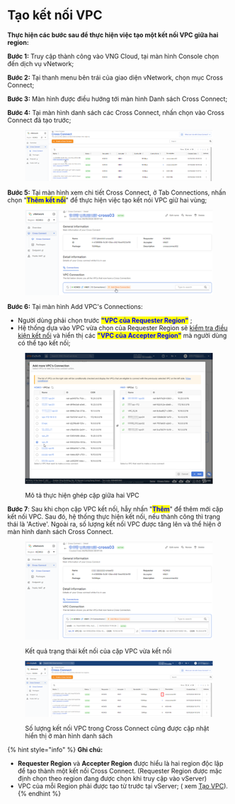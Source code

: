 # Tạo kết nối VPC

**Thực hiện các bước sau để thực hiện việc tạo một kết nối VPC giữa hai region:**

**Bước 1:** Truy cập thành công vào VNG Cloud, tại màn hình Console chọn đến dịch vụ vNetwork;

**Bước 2:** Tại thanh menu bên trái của giao diện vNetwork, chọn mục Cross Connect;

**Bước 3:** Màn hình được điều hướng tới màn hình Danh sách Cross Connect;

**Bước 4:** Tại màn hình danh sách các Cross Connect, nhấn chọn vào Cross Connect đã tạo trước;

<figure><img src="../../.gitbook/assets/image (783).png" alt=""><figcaption></figcaption></figure>

**Bước 5:** Tại màn hình xem chi tiết Cross Connect, ở Tab Connections, nhấn chọn "<mark style="color:blue;">**Thêm kết nối**</mark>" để thực hiện việc tạo kết nói VPC giữ hai vùng;

<figure><img src="../../.gitbook/assets/image (784).png" alt=""><figcaption></figcaption></figure>

**Bước 6:** Tại màn hình Add VPC's Connections:

* Người dùng phải chọn trước <mark style="color:blue;">**"VPC của Requester Region"**</mark> ;
* Hệ thống dựa vào VPC vừa chọn của Requester Region sẽ [kiểm tra điều kiện kết nối](kiem-tra-dieu-kien-ket-noi-vpc.md) và hiển thị các <mark style="color:blue;">**"VPC của Accepter Region"**</mark> mà người dùng có thể tạo kết nối;

<figure><img src="../../.gitbook/assets/image (785).png" alt=""><figcaption><p>Mô tả thực hiện ghép cặp giữa hai VPC</p></figcaption></figure>

**Bước 7**: Sau khi chọn cặp VPC kết nối, hẫy nhấn "<mark style="color:blue;">**Thêm**</mark>" để thêm mới cặp kết nối VPC. Sau đó, hệ thống thực hiện kết nối, nếu thành công thì trạng thái là 'Active'. Ngoài ra, số lượng kết nối VPC được tăng lên và thể hiện ở màn hình danh sách Cross Connect.

<figure><img src="../../.gitbook/assets/image (786).png" alt=""><figcaption><p>Kết quả trạng thái kết nối của cặp VPC vừa kết nối</p></figcaption></figure>

<figure><img src="../../.gitbook/assets/image (787).png" alt=""><figcaption><p>Số lượng kết nối VPC trong Cross Connect cũng được cập nhật hiển thị ở màn hình danh sách</p></figcaption></figure>

{% hint style="info" %}
**Ghi chú:**

* **Requester Region** và **Accepter Region** được hiểu là hai region độc lập để tạo thành một kết nối Cross Connect. (Requester Region được mặc định chọn theo region đang được chọn khi truy cập vào vServer)
* VPC của mỗi Region phải được tạo từ trước tại vServer; ( xem [Tạo VPC](../../vserver/compute-hcm03-1a/network/virtual-private-cloud-vpc/#virtualprivatecloud-vpc-taovpc)).
{% endhint %}

